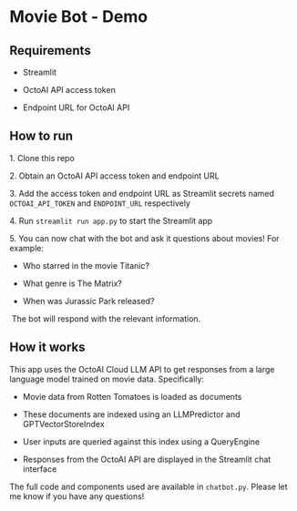 

# Movie Bot - Demo

## Requirements

- Streamlit

- OctoAI API access token  

- Endpoint URL for OctoAI API

## How to run

1\. Clone this repo

2\. Obtain an OctoAI API access token and endpoint URL

3\. Add the access token and endpoint URL as Streamlit secrets named `OCTOAI_API_TOKEN` and `ENDPOINT_URL` respectively

4\. Run `streamlit run app.py` to start the Streamlit app

5\. You can now chat with the bot and ask it questions about movies! For example:

- Who starred in the movie Titanic?

- What genre is The Matrix?

- When was Jurassic Park released?

 The bot will respond with the relevant information.

## How it works

This app uses the OctoAI Cloud LLM API to get responses from a large language model trained on movie data. Specifically:

- Movie data from Rotten Tomatoes is loaded as documents

- These documents are indexed using an LLMPredictor and GPTVectorStoreIndex

- User inputs are queried against this index using a QueryEngine  

- Responses from the OctoAI API are displayed in the Streamlit chat interface

The full code and components used are available in `chatbot.py`. Please let me know if you have any questions!
